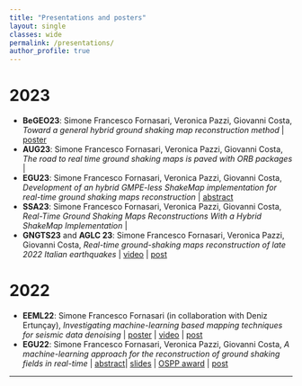 ```yaml
---
title: "Presentations and posters"
layout: single
classes: wide
permalink: /presentations/
author_profile: true
---
```


# 2023
* **BeGEO23**: Simone Francesco Fornasari, Veronica Pazzi, Giovanni Costa, *Toward a general hybrid ground shaking map reconstruction method* | [poster](https://sffornasari.github.io/assets/img/BeGEO2023_poster.png)
* **AUG23**: Simone Francesco Fornasari, Veronica Pazzi, Giovanni Costa, *The road to real time ground shaking maps is paved with ORB packages* |
* **EGU23**: Simone Francesco Fornasari, Veronica Pazzi, Giovanni Costa, *Development of an hybrid GMPE-less ShakeMap implementation for real-time ground shaking  maps reconstruction* | [abstract](https://meetingorganizer.copernicus.org/EGU23/EGU23-15719.html)
* **SSA23**: Simone Francesco Fornasari, Veronica Pazzi, Giovanni Costa, *Real-Time Ground Shaking Maps Reconstructions With a Hybrid ShakeMap Implementation* |
* **GNGTS23** and **AGLC 23**: Simone Francesco Fornasari, Veronica Pazzi, Giovanni Costa, *Real-time ground-shaking maps reconstruction of late 2022 Italian earthquakes* | [video](https://youtu.be/uXOC122CHHM) | [post](https://sffornasari.github.io/work/GNGTS23/)

# 2022

* **EEML22**: Simone Francesco Fornasari (in collaboration with Deniz Ertunçay), *Investigating machine-learning based mapping techniques for seismic data denoising* | [poster](https://sffornasari.github.io/assets/img/EEML2022_poster.png) | [video](https://youtu.be/ww7PibKJ-_o) | [post](https://sffornasari.github.io/work/eeml22_poster/)
* **EGU22**: Simone Francesco Fornasari, Veronica Pazzi, Giovanni Costa, *A machine-learning approach for the reconstruction of ground shaking fields in real-time* | [abstract](https://meetingorganizer.copernicus.org/EGU22/EGU22-2673.html)| [slides](https://sffornasari.github.io/presentations/egu22/) | [OSPP award](https://www.egu.eu/awards-medals/ospp-award/2022/simone-francesco-fornasari/) | [post](https://sffornasari.github.io/work/egu22/) 

---
